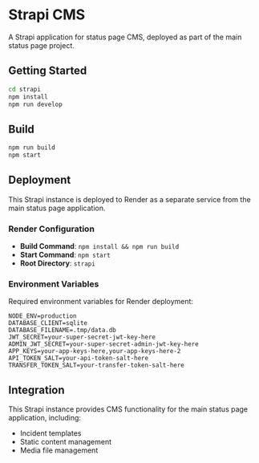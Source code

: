 # Strapi CMS

A Strapi application for status page CMS, deployed as part of the main status page project.

## Getting Started

```bash
cd strapi
npm install
npm run develop
```

## Build

```bash
npm run build
npm start
```

## Deployment

This Strapi instance is deployed to Render as a separate service from the main status page application.

### Render Configuration

- **Build Command**: `npm install && npm run build`
- **Start Command**: `npm start`
- **Root Directory**: `strapi`

### Environment Variables

Required environment variables for Render deployment:

```env
NODE_ENV=production
DATABASE_CLIENT=sqlite
DATABASE_FILENAME=.tmp/data.db
JWT_SECRET=your-super-secret-jwt-key-here
ADMIN_JWT_SECRET=your-super-secret-admin-jwt-key-here
APP_KEYS=your-app-keys-here,your-app-keys-here-2
API_TOKEN_SALT=your-api-token-salt-here
TRANSFER_TOKEN_SALT=your-transfer-token-salt-here
```

## Integration

This Strapi instance provides CMS functionality for the main status page application, including:

- Incident templates
- Static content management
- Media file management 